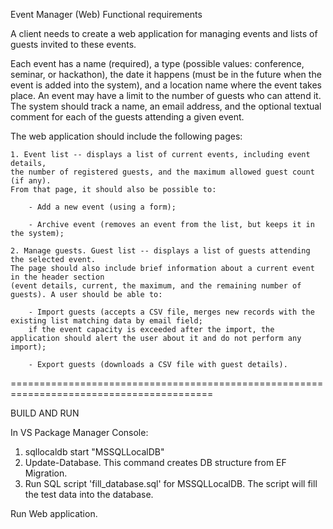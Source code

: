 Event Manager (Web)
Functional requirements

A client needs to create a web application for managing events and lists of guests invited to these events. 

Each event has a name (required), a type (possible values: conference, seminar, or hackathon), the date it happens (must be in the future when the event is added into the system), and a location name where the event takes place. An event may have a limit to the number of guests who can attend it. The system should track a name, an email address, and the optional textual comment for each of the guests attending a given event. 

The web application should include the following pages:

	1. Event list -- displays a list of current events, including event details,
	the number of registered guests, and the maximum allowed guest count (if any). 
	From that page, it should also be possible to:
		
		- Add a new event (using a form);
		
		- Archive event (removes an event from the list, but keeps it in the system);
	
	2. Manage guests. Guest list -- displays a list of guests attending the selected event. 
	The page should also include brief information about a current event in the header section 
	(event details, current, the maximum, and the remaining number of guests). A user should be able to:
		
		- Import guests (accepts a CSV file, merges new records with the existing list matching data by email field; 
		if the event capacity is exceeded after the import, the application should alert the user about it and do not perform any import);
		
		- Export guests (downloads a CSV file with guest details).

=========================================================================================

BUILD AND RUN

In VS Package Manager Console:

1. sqllocaldb start "MSSQLLocalDB" 
2. Update-Database. This command creates DB structure from EF Migration.
3. Run SQL script 'fill_database.sql' for MSSQLLocalDB. The script will fill the test data into the database.

Run Web application.
